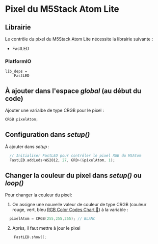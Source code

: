 # Pixel du M5Stack Atom Lite

## Librairie

Le contrôle du pixel du M5Stack Atom Lite nécessite la librairie suivante :
- FastLED 

### PlatformIO
```
lib_deps =
    FastLED
```

## À ajouter dans l'espace *global* (au début du code)

Ajouter une varialbe de type CRGB pour le pixel :
```cpp
CRGB pixelAtom;
```

## Configuration dans *setup()*

À ajouter dans *setup* :
```cpp
  // Initialiser FastLED pour contrôler le pixel RGB du M5Atom
  FastLED.addLeds<WS2812, 27, GRB>(&pixelAtom, 1); 
```

## Changer la couleur du pixel dans *setup()* ou *loop()*

Pour changer la couleur du pixel:

1) On assigne une nouvelle valeur de couleur de type CRGB (couleur rouge, vert, bleu [RGB Color Codes Chart 🎨](https://www.rapidtables.com/web/color/RGB_Color.html)) à la variable :
```cpp
  pixelAtom = CRGB(255,255,255); // BLANC
```

2) Après, il faut mettre à jour le pixel
```cpp
    FastLED.show();
```

